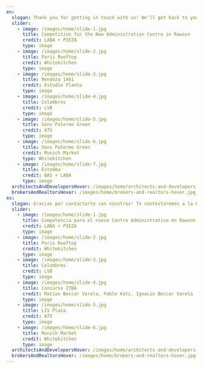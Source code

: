 ```yaml
---
en:
  slogan: Thank you for getting in touch with us! We'll get back to you soon.
  slider:
    - image: /images/home/slide-1.jpg
      title: Competition for the New Administration Centre in Rawson
      credit: LABA + PIEZA
      type: image
    - image: /images/home/slide-2.jpg
      title: Paris Rooftop
      credit: Whitekitchen
      type: image
    - image: /images/home/slide-3.jpg
      title: Mendoza 1461
      credit: Estudio Planta
      type: image
    - image: /images/home/slide-4.jpg
      title: Colombres
      credit: LVB
      type: image
    - image: /images/home/slide-5.jpg
      title: Sens Palermo Green
      credit: ATV
      type: image
    - image: /images/home/slide-6.jpg
      title: Sens Palermo Green
      credit: Munich Market
      type: Whitekitchen
    - image: /images/home/slide-7.jpg
      title: Estomba
      credit: BAS + LABA
      type: image
  architectsAndDevelopersHover: /images/home/architects-and-developers-hover.jpg
  brokersAndRealtorsHover: /images/home/brokers-and-realtors-hover.jpg
es:
  slogan: Gracias por contactarte con nosotros! Te contestaremos a la brevedad.
  slider:
    - image: /images/home/slide-1.jpg
      title: Competencia para el nuevo Centro Administrativo en Rawson
      credit: LABA + PIEZA
      type: image
    - image: /images/home/slide-2.jpg
      title: Paris Rooftop
      credit: Whitekitchen
      type: image
    - image: /images/home/slide-3.jpg
      title: Colombres
      credit: LVB
      type: image
    - image: /images/home/slide-4.jpg
      title: Concurso ITBA
      credit: Matías Beccar Varela, Pablo Katz, Ignacio Beccar Varela
      type: image
    - image: /images/home/slide-5.jpg
      title: LIV Plaza
      credit: ATV
      type: image
    - image: /images/home/slide-6.jpg
      title: Munich Market
      credit: Whitekitchen
      type: image
  architectsAndDevelopersHover: /images/home/architects-and-developers-hover.jpg
  brokersAndRealtorsHover: /images/home/brokers-and-realtors-hover.jpg
---
```

